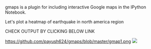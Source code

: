 gmaps is a plugin for including interactive Google maps in the IPython Notebook.

Let's plot a heatmap of earthquake in north america region

CHECK OUTPUT BY CLICKING BELOW LINK


https://github.com/payush624/gmaps/blob/master/gmap1.png
![](images/gmap1.png)
